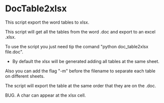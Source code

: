 # DocTable2xlsx

This script export the word tables to xlsx.

This script will get all the tables from the word .doc and export to an excel .xlsx.

To use the script you just need tip the comand "python  doc_table2xlsx file.doc".
  - By default the xlsx will be generated adding all tables at the same sheet.

Also you can add the flag "-m" before the filename to separate each table on different sheets.

The script will export the table at the same order that they are on the .doc.

BUG. A char can appear at the xlsx cell.
